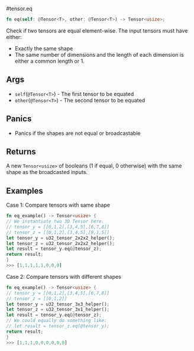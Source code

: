 #tensor.eq

```rust
fn eq(self: @Tensor<T>, other: @Tensor<T>) -> Tensor<usize>;
```

Check if two tensors are equal element-wise.
The input tensors must have either:
* Exactly the same shape
* The same number of dimensions and the length of each dimension is either a common length or 1.

## Args

* `self`(`@Tensor<T>`) - The first tensor to be equated
* `other`(`@Tensor<T>`) - The second tensor to be equated

## Panics

* Panics if the shapes are not equal or broadcastable

## Returns

A new `Tensor<usize>` of booleans (1 if equal, 0 otherwise) with the same shape as the broadcasted inputs.

## Examples

Case 1: Compare tensors with same shape

```rust
fn eq_example() -> Tensor<usize> {
// We instantiate two 3D Tensor here.
// tensor_y = [[0,1,2],[3,4,5],[6,7,8]]
// tensor_z = [[0,1,2],[3,4,5],[9,1,5]]
let tensor_y = u32_tensor_2x2x2_helper();
let tensor_z = u32_tensor_2x2x2_helper();
let result = tensor_y.eq(@tensor_z);
return result;
}
>>> [1,1,1,1,1,0,0,0]
```

Case 2: Compare tensors with different shapes

```rust
fn eq_example() -> Tensor<usize> {
// tensor_y = [[0,1,2],[3,4,5],[6,7,8]]
// tensor_z = [[0,1,2]]
let tensor_y = u32_tensor_3x3_helper();
let tensor_z = u32_tensor_3x1_helper();
let result = tensor_y.eq(@tensor_z);
// We could equally do something like:
// let result = tensor_z.eq(@tensor_y);
return result;
}
>>> [1,1,1,0,0,0,0,0,0]
```
